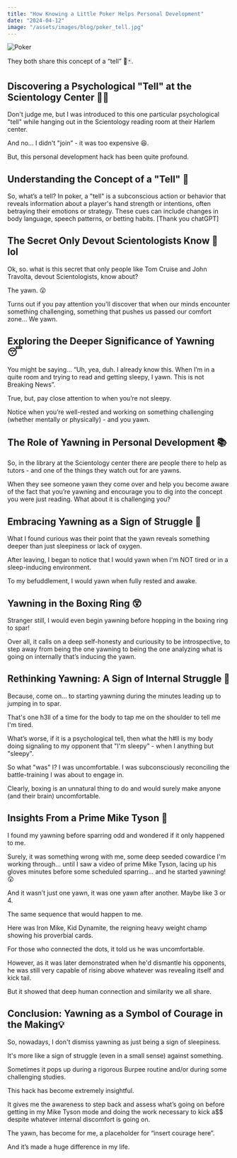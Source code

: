 ```yaml
---
title: "How Knowing a Little Poker Helps Personal Development"
date: "2024-04-12"
image: "/assets/images/blog/poker_tell.jpg"
---
```


![Poker](/assets/images/blog/poker_tell.jpg)

They both share this concept of a “tell” 🤫🃏.

## Discovering a Psychological "Tell" at the Scientology Center 🕵️‍♂️

Don't judge me, but I was introduced to this one particular psychological "tell" while hanging out in the Scientology reading room at their Harlem center.

And no... I didn't "join” - it was too expensive 😆.

But, this personal development hack has been quite profound.

## Understanding the Concept of a "Tell" 🧠

So, what’s a tell? In poker, a "tell" is a subconscious action or behavior that reveals information about a player's hand strength or intentions, often betraying their emotions or strategy. These cues can include changes in body language, speech patterns, or betting habits. [Thank you chatGPT]

## The Secret Only Devout Scientologists Know 🤔 lol

Ok, so. what is this secret that only people like Tom Cruise and John Travolta, devout Scientologists, know about?

The yawn. 😮

Turns out if you pay attention you'll discover that when our minds encounter something challenging, something that pushes us passed our comfort zone... We yawn.

## Exploring the Deeper Significance of Yawning 😴

You might be saying… “Uh, yea, duh. I already know this. When I’m in a quite room and trying to read and getting sleepy, I yawn. This is not Breaking News”.

True, but, pay close attention to when you’re not sleepy.

Notice when you’re well-rested and working on something challenging (whether mentally or physically) - and you yawn.

## The Role of Yawning in Personal Development 📚

So, in the library at the Scientology center there are people there to help as tutors - and one of the things they watch out for are yawns.

When they see someone yawn they come over and help you become aware of the fact that you’re yawning and encourage you to dig into the concept you were just reading. What about it is challenging you?

## Embracing Yawning as a Sign of Struggle 💪

What I found curious was their point that the yawn reveals something deeper than just sleepiness or lack of oxygen.

After leaving, I began to notice that I would yawn when I'm NOT tired or in a sleep-inducing environment.

To my befuddlement, I would yawn when fully rested and awake.

## Yawning in the Boxing Ring 😲

Stranger still, I would even begin yawning before hopping in the boxing ring to spar!

Over all, it calls on a deep self-honesty and curiousity to be introspective, to step away from being the one yawning to being the one analyzing what is going on internally that’s inducing the yawn.

## Rethinking Yawning: A Sign of Internal Struggle 🤯

Because, come on... to starting yawning during the minutes leading up to jumping in to spar.

That's one h3ll of a time for the body to tap me on the shoulder to tell me I'm tired.

What’s worse, if it is a psychological tell, then what the h#ll is my body doing signaling to my opponent that "I'm sleepy” - when I anything but "sleepy".

So what "was" I? I was uncomfortable. I was subconsciously reconciling the battle-training I was about to engage in.

Clearly, boxing is an unnatural thing to do and would surely make anyone (and their brain) uncomfortable.

## Insights From a Prime Mike Tyson 💪

I found my yawning before sparring odd and wondered if it only happened to me.

Surely, it was something wrong with me, some deep seeded cowardice I'm working through... until I saw a video of prime Mike Tyson, lacing up his gloves minutes before some scheduled sparring… and he started yawning! 😲

And it wasn’t just one yawn, it was one yawn after another. Maybe like 3 or 4.

The same sequence that would happen to me.

Here was Iron Mike, Kid Dynamite, the reigning heavy weight champ showing his proverbial cards.

For those who connected the dots, it told us he was uncomfortable.

However, as it was later demonstrated when he'd dismantle his opponents, he was still very capable of rising above whatever was revealing itself and kick tail.

But it showed that deep human connection and similarity we all share.

## Conclusion: Yawning as a Symbol of Courage in the Making💡

So, nowadays, I don't dismiss yawning as just being a sign of sleepiness.

It's more like a sign of struggle (even in a small sense) against something.

Sometimes it pops up during a rigorous Burpee routine and/or during some challenging studies.

This hack has become extremely insightful.

It gives me the awareness to step back and assess what’s going on before getting in my Mike Tyson mode and doing the work necessary to kick a$$ despite whatever internal discomfort is going on.

The yawn, has become for me, a placeholder for “insert courage here”.

And it’s made a huge difference in my life.
